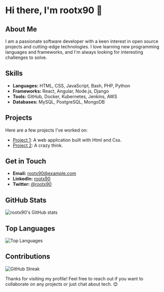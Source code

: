 # Hi there, I'm rootx90 👋

## About Me
I am a passionate software developer with a keen interest in open source projects and cutting-edge technologies. I love learning new programming languages and frameworks, and I'm always looking for interesting challenges to solve.

## Skills
- **Languages:** HTML, CSS, JavaScript, Bash, PHP, Python
- **Frameworks:** React, Angular, Node.js, Django
- **Tools:** GitHub, Docker, Kubernetes, Jenkins, AWS
- **Databases:** MySQL, PostgreSQL, MongoDB

## Projects
Here are a few projects I've worked on:
- [Project 1](https://github.com/rootx90/notes): A web application built with Html and Css.
- [Project 2](https://github.com/rootx90/crazy): A crazy think.

## Get in Touch
- **Email:** rootx90@example.com
- **LinkedIn:** [rootx90](https://www.linkedin.com/in/rootx90)
- **Twitter:** [@rootx90](https://twitter.com/rootx90)

## GitHub Stats
![rootx90's GitHub stats](https://github-readme-stats.vercel.app/api?username=rootx90&show_icons=true&theme=radical)

## Top Languages
![Top Languages](https://github-readme-stats.vercel.app/api/top-langs/?username=rootx90&layout=compact&langs_count=6&theme=radical)

## Contributions
![GitHub Streak](https://github-readme-streak-stats.herokuapp.com/?user=rootx90&theme=radical)

Thanks for visiting my profile! Feel free to reach out if you want to collaborate on any projects or just chat about tech. 😊

